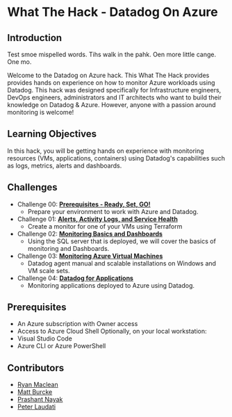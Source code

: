 # What The Hack - Datadog On Azure

## Introduction

Test smoe mispelled words. Tihs walk in the pahk. Oen more little cange. One mo.

Welcome to the Datadog on Azure hack. This What The Hack provides provides hands on experience on how to monitor Azure workloads using Datadog. This hack was designed specifically for Infrastructure engineers, DevOps engineers, administrators and IT architects who want to build their knowledge on Datadog & Azure. However, anyone with a passion around monitoring is welcome!

## Learning Objectives

In this hack, you will be getting hands on experience with monitoring resources (VMs, applications, containers) using Datadog's capabilities such as logs, metrics, alerts and dashboards. 

## Challenges

- Challenge 00: **[Prerequisites - Ready, Set, GO!](Student/Challenge-00.md)**
	 - Prepare your environment to work with Azure and Datadog.
- Challenge 01: **[Alerts, Activity Logs, and Service Health](Student/Challenge-01.md)**
	 - Create a monitor for one of your VMs using Terraform
- Challenge 02: **[Monitoring Basics and Dashboards](Student/Challenge-02.md)**
	 - Using the SQL server that is deployed, we will cover the basics of monitoring and Dashboards.
- Challenge 03: **[Monitoring Azure Virtual Machines](Student/Challenge-03.md)**
	 - Datadog agent manual and scalable installations on Windows and VM scale sets.
- Challenge 04: **[Datadog for Applications](Student/Challenge-04.md)**
	 - Monitoring applications deployed to Azure using Datadog. 

## Prerequisites

- An Azure subscription with Owner access
- Access to Azure Cloud Shell
Optionally, on your local workstation:
- Visual Studio Code
- Azure CLI or Azure PowerShell

## Contributors

- [Ryan Maclean](https://github.com/ryanmaclean)
- [Matt Burcke](https://github.com/mattburcke)
- [Prashant Nayak](https://github.com/prashantnayak)
- [Peter Laudati](https://github.com/jrzyshr)
